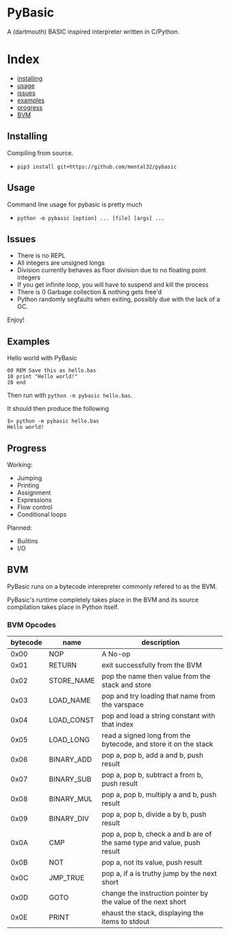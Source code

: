 # PyBasic

A (dartmouth) BASIC inspired interpreter written in C/Python.

# Index
 - [installing](#installing)
 - [usage](#usage)
 - [issues](#issues)
 - [examples](#examples)
 - [progress](#progress)
 - [BVM](#bvm)

## Installing

Compiling from source.
- `pip3 install git+https://github.com/mental32/pybasic`

## Usage

Command line usage for pybasic is pretty much
 - `python -m pybasic [option] ... [file] [args] ...`


## Issues
 - There is no REPL
 - All integers are unsigned longs
 - Division currently behaves as floor division due to no floating point integers
 - If you get infinite loop, you will have to suspend and kill the process
 - There is 0 Garbage collection & nothing gets free'd
 - Python randomly segfaults when exiting, possibly due with the lack of a GC.

Enjoy!

## Examples
Hello world with PyBasic
```basic
00 REM Save this as hello.bas
10 print "Hello world!"
20 end
```
Then run with `python -m pybasic hello.bas`.

It should then produce the following
```
$> python -m pybasic hello.bas
Hello world!
```

## Progress

Working:
 - Jumping
 - Printing
 - Assignment
 - Expressions
 - Flow control
 - Conditional loops

Planned:
 - Builtins
 - I/O

## BVM

PyBasic runs on a bytecode interepreter commonly refered to as the BVM.

PyBasic's runtime completely takes place in the BVM and its source compilation takes place in Python itself.

### BVM Opcodes

| bytecode | name       | description                                                             |
|----------|------------|-------------------------------------------------------------------------|
| 0x00     | NOP        | A No-op                                                                 |
| 0x01     | RETURN     | exit successfully from the BVM                                          |
| 0x02     | STORE_NAME | pop the name then value from the stack and store                        |
| 0x03     | LOAD_NAME  | pop and try loading that name from the varspace                         |
| 0x04     | LOAD_CONST | pop and load a string constant with that index                          |
| 0x05     | LOAD_LONG  | read a signed long from the bytecode, and store it on the stack         |
| 0x06     | BINARY_ADD | pop a, pop b, add a and b, push result                                  |
| 0x07     | BINARY_SUB | pop a, pop b, subtract a from b, push result                            |
| 0x08     | BINARY_MUL | pop a, pop b, multiply a and b, push result                             |
| 0x09     | BINARY_DIV | pop a, pop b, divide a by b, push result                                |
| 0x0A     | CMP        | pop a, pop b, check a and b are of the same type and value, push result |
| 0x0B     | NOT        | pop a, not its value, push result                                       |
| 0x0C     | JMP_TRUE   | pop a, if a is truthy jump by the next short                            |
| 0x0D     | GOTO       | change the instruction pointer by the value of the next short           |
| 0x0E     | PRINT      | ehaust the stack, displaying the items to stdout                        |
